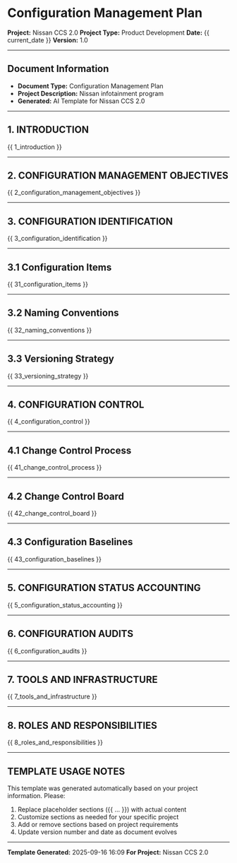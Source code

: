 # Configuration Management Plan

**Project:** Nissan CCS 2.0
**Project Type:** Product Development
**Date:** {{ current_date }}
**Version:** 1.0

---

## Document Information
- **Document Type:** Configuration Management Plan
- **Project Description:** Nissan infotainment program
- **Generated:** AI Template for Nissan CCS 2.0

---

## 1. INTRODUCTION

{{ 1_introduction }}

---

## 2. CONFIGURATION MANAGEMENT OBJECTIVES

{{ 2_configuration_management_objectives }}

---

## 3. CONFIGURATION IDENTIFICATION

{{ 3_configuration_identification }}

---

## 3.1 Configuration Items

{{ 31_configuration_items }}

---

## 3.2 Naming Conventions

{{ 32_naming_conventions }}

---

## 3.3 Versioning Strategy

{{ 33_versioning_strategy }}

---

## 4. CONFIGURATION CONTROL

{{ 4_configuration_control }}

---

## 4.1 Change Control Process

{{ 41_change_control_process }}

---

## 4.2 Change Control Board

{{ 42_change_control_board }}

---

## 4.3 Configuration Baselines

{{ 43_configuration_baselines }}

---

## 5. CONFIGURATION STATUS ACCOUNTING

{{ 5_configuration_status_accounting }}

---

## 6. CONFIGURATION AUDITS

{{ 6_configuration_audits }}

---

## 7. TOOLS AND INFRASTRUCTURE

{{ 7_tools_and_infrastructure }}

---

## 8. ROLES AND RESPONSIBILITIES

{{ 8_roles_and_responsibilities }}

---


## TEMPLATE USAGE NOTES

This template was generated automatically based on your project information. Please:

1. Replace placeholder sections ({{ ... }}) with actual content
2. Customize sections as needed for your specific project
3. Add or remove sections based on project requirements
4. Update version number and date as document evolves

---

**Template Generated:** 2025-09-16 16:09
**For Project:** Nissan CCS 2.0
